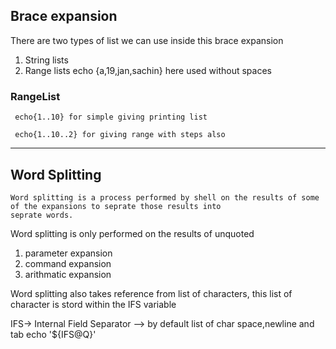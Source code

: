 ## Brace expansion

   There are two types of list we can use inside this brace expansion 
  1) String lists
  2) Range lists
     echo {a,19,jan,sachin} here used without spaces

### RangeList
     echo{1..10} for simple giving printing list

     echo{1..10..2} for giving range with steps also
----
## Word Splitting
    Word splitting is a process performed by shell on the results of some of the expansions to seprate those results into
    seprate words.
   
   Word splitting is only performed on the results of unquoted 

   1) parameter expansion
   2) command expansion
   3) arithmatic expansion

Word splitting also takes reference from list of characters, this list of character is stord within the IFS variable

IFS-> Internal Field Separator  --> by default list of char space,newline and tab
 echo '${IFS@Q}'
 
